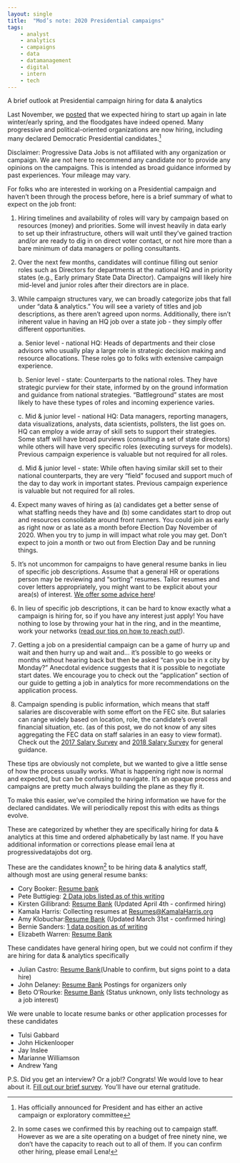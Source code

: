 ```yaml
---
layout: single
title:  "Mod’s note: 2020 Presidential campaigns"
tags: 
    - analyst
    - analytics
    - campaigns
    - data
    - datamanagement
    - digital
    - intern
    - tech
---
```


A brief outlook at Presidential campaign hiring for data & analytics


Last November, we [posted](https://www.progressivedatajobs.org/2018/10/22/jobsupdate/) that we expected hiring to start up again in late winter/early spring, and the floodgates have indeed opened. Many progressive and political-oriented organizations are now hiring, including many declared Democratic Presidential candidates.[^1]


Disclaimer: Progressive Data Jobs is not affiliated with any organization or campaign. We are not here to recommend any candidate nor to provide any opinions on the campaigns. This is intended as broad guidance informed by past experiences. Your mileage may vary.


For folks who are interested in working on a Presidential campaign and haven’t been through the process before, here is a brief summary of what to expect on the job front:
 
1. Hiring timelines and availability of roles will vary by campaign based on resources (money) and priorities. Some will invest heavily in data early to set up their infrastructure, others will wait until they’ve gained traction and/or are ready to dig in on direct voter contact, or not hire more than a bare minimum of data managers or polling consultants.


2. Over the next few months, candidates will continue filling out senior roles such as Directors for departments at the national HQ and in priority states (e.g., Early primary State Data Director). Campaigns will likely hire mid-level and junior roles after their directors are in place. 


3. While campaign structures vary, we can broadly categorize jobs that fall under “data & analytics.” You will see a variety of titles and job descriptions, as there aren’t agreed upon norms. Additionally, there isn’t inherent value in having an HQ job over a state job - they simply offer different opportunities. 

    a. Senior level - national HQ: Heads of departments and their close advisors who usually play a large role in strategic decision making and resource allocations. These roles go to folks with extensive campaign experience.

    b. Senior level - state: Counterparts to the national roles. They have strategic purview for their state, informed by on the ground information and guidance from national strategies. “Battleground” states are most likely to have these types of roles and incoming experience varies. 

    c. Mid & junior level - national HQ: Data managers, reporting managers, data visualizations, analysts, data scientists, pollsters, the list goes on. HQ can employ a wide array of skill sets to support their strategies. Some staff will have broad purviews (consulting a set of state directors) while others will have very specific roles (executing surveys for models). Previous campaign experience is valuable but not required for all roles. 
    
    d. Mid & junior level - state: While often having similar skill set to their national counterparts, they are very “field” focused and support much of the day to day work in important states. Previous campaign experience is valuable but not required for all roles. 
    
    
4. Expect many waves of hiring as (a) candidates get a better sense of what staffing needs they have and (b) some candidates start to drop out and resources consolidate around front runners. You could join as early as right now or as late as a month before Election Day November of 2020. When you try to jump in will impact what role you may get. Don’t expect to join a month or two out from Election Day and be running things.


5. It’s not uncommon for campaigns to have general resume banks in lieu of specific job descriptions. Assume that a general HR or operations person may be reviewing and “sorting” resumes. Tailor resumes and cover letters appropriately, you might want to be explicit about your area(s) of interest. [We offer some advice here](https://www.guide.progressivedatajobs.org/content/03_app_process.html)!


6. In lieu of specific job descriptions, it can be hard to know exactly what a campaign is hiring for, so if you have any interest just apply! You have nothing to lose by throwing your hat in the ring, and in the meantime, work your networks ([read our tips on how to reach out!](https://www.guide.progressivedatajobs.org/content/99_faq.html)).


7. Getting a job on a presidential campaign can be a game of hurry up and wait and then hurry up and wait and… it’s possible to go weeks or months without hearing back but then be asked “can you be in x city by Monday?” Anecdotal evidence suggests that it is possible to negotiate start dates. We encourage you to check out the “application” section of our guide to getting a job in analytics for more recommendations on the application process.


8. Campaign spending is public information, which means that staff salaries are discoverable with some effort on the FEC site. But salaries can range widely based on location, role, the candidate’s overall financial situation, etc. (as of this post, we do not know of any sites aggregating the FEC data on staff salaries in an easy to view format). Check out the [2017 Salary Survey](https://www.crackthecode.io/salary2017) and [2018 Salary Survey](https://www.crackthecode.io/salary2018) for general guidance.


These tips are obviously not complete, but we wanted to give a little sense of how the process usually works. What is happening right now is normal and expected, but can be confusing to navigate. It’s an opaque process and campaigns are pretty much always building the plane as they fly it.


To make this easier, we’ve compiled the hiring information we have for the declared candidates. We will periodically repost this with edits as things evolve.

These are categorized by whether they are specifically hiring for data & analytics at this time and ordered alphabetically by last name. If you have additional information or corrections please email lena at progressivedatajobs dot org.


These are the candidates known[^2] to be hiring data & analytics staff, although most are using general resume banks:

* Cory Booker: [Resume bank](https://corybooker.com/Jobs/) 
* Pete Buttigieg: [2 Data jobs listed as of this writing](https://jobs.lever.co/peteforamerica)
* Kirsten Gillibrand: [Resume Bank](https://kirstengillibrand.com/jobs/) (Updated April 4th - confirmed hiring)
* Kamala Harris: Collecting resumes at Resumes@KamalaHarris.org
* Amy Klobuchar:[Resume Bank]( https://amyklobuchar.com/jobs/) (Updated March 31st - confirmed hiring)
* Bernie Sanders: [1 data position as of writing](https://boards.greenhouse.io/bernie2020/jobs/4235650002) 
* Elizabeth Warren: [Resume Bank](https://boards.greenhouse.io/elizabethwarren/jobs/4154052002?gh_src=58ea02352)


These candidates have general hiring open, but we could not confirm if they are hiring for data & analytics specifically

* Julian Castro: [Resume Bank](https://action.julianforthefuture.com/page/s/join-team-julian )(Unable to confirm, but signs point to a data hire)
* John Delaney: [Resume Bank](https://www.johndelaney.com/jobs/) Postings for organizers only
* Beto O’Rourke: [Resume Bank](https://boards.greenhouse.io/betoforamerica/jobs/4235236002) (Status unknown, only lists technology as a job interest)


We were unable to locate resume banks or other application processes for these candidates

* Tulsi Gabbard
* John Hickenlooper
* Jay Inslee
* Marianne Williamson
* Andrew Yang


P.S. Did you get an interview? Or a job!? Congrats! We would love to hear about it. [Fill out our brief survey](https://docs.google.com/forms/d/e/1FAIpQLSdHzjmG1CiAPcHb_UPOHkewAP0wqG765bR5yOdhxabgKkSRhQ/viewform?usp=sf_link). You’ll have our eternal gratitude.


[^1]: Has officially announced for President and has either an active campaign or exploratory committee


[^2]: In some cases we confirmed this by reaching out to campaign staff. However as we are a site operating on a budget of free ninety nine, we don’t have the capacity to reach out to all of them. If you can confirm other hiring, please email Lena!
